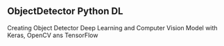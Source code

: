 ## ObjectDetector Python DL
Creating Object Detector Deep Learning and Computer Vision Model with Keras, OpenCV ans TensorFlow 
